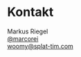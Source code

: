 # Kontakt

Markus Riegel  
<a href="https://twitter.com/marcorei">@marcorei</a>  
woomy@splat-tim.com

